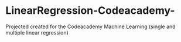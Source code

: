# LinearRegression-Codeacademy-
Projected created for the Codeacademy Machine Learning (single and multiple linear regression) 
